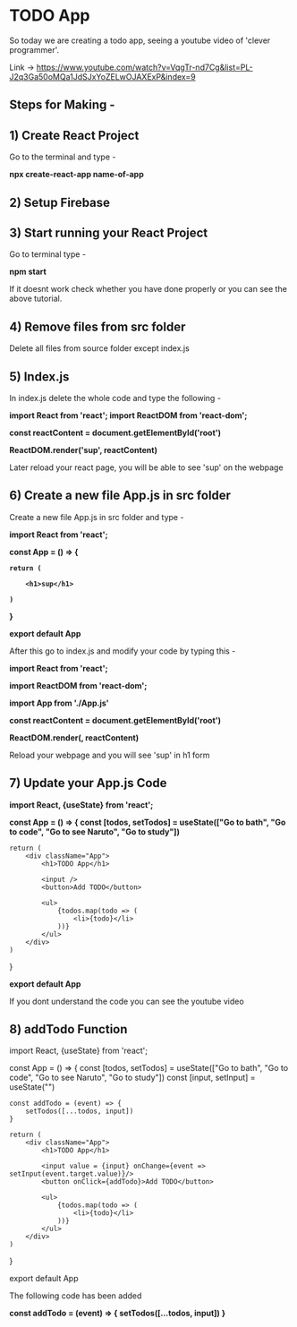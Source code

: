 # TODO App

So today we are creating a todo app, seeing a youtube video of 'clever programmer'. 

Link -> https://www.youtube.com/watch?v=VqgTr-nd7Cg&list=PL-J2q3Ga50oMQa1JdSJxYoZELwOJAXExP&index=9

## Steps for Making -

## 1) Create React Project

Go to the terminal and type -

   <b>npx create-react-app name-of-app</b>

## 2) Setup Firebase
## 3) Start running your React Project

Go to terminal type - 

<b>npm start</b>

If it doesnt work check whether you have done properly or you can see the above tutorial.

## 4) Remove files from src folder

Delete all files from source folder except index.js

## 5) Index.js

In index.js delete the whole code and type the following - 

<b>import React from 'react';
import ReactDOM from 'react-dom';

const reactContent = document.getElementById('root')

ReactDOM.render('sup', reactContent)</b>

Later reload your react page, you will be able to see 'sup' on the webpage 

## 6) Create a new file App.js in src folder

Create a new file App.js in src folder and type - 

<b>import React from 'react';

const App = () => {
   
    return (
    
        <h1>sup</h1>
        
    )
    
}

export default App</b>

After this go to index.js and modify your code by typing this - 


<b>import React from 'react';
   
import ReactDOM from 'react-dom';
   
import App from './App.js'

const reactContent = document.getElementById('root')

ReactDOM.render(<App/>, reactContent)</b>


Reload your webpage and you will see 'sup' in h1 form 

## 7) Update your App.js Code


<b>import React, {useState} from 'react';

const App = () => {
    const [todos, setTodos] = useState(["Go to bath", "Go to code", "Go to see Naruto", "Go to study"])</b>

    return (
        <div className="App">
            <h1>TODO App</h1>

            <input />
            <button>Add TODO</button>

            <ul>
                {todos.map(todo => (
                    <li>{todo}</li>
                ))}
            </ul>
        </div>
    )
}

<b>export default App </b>

If you dont understand the code you can see the youtube video 

## 8) addTodo Function 

import React, {useState} from 'react';

const App = () => {
    const [todos, setTodos] = useState(["Go to bath", "Go to code", "Go to see Naruto", "Go to study"])
    const [input, setInput] = useState("")

    const addTodo = (event) => {
        setTodos([...todos, input])
    }

    return (
        <div className="App">
            <h1>TODO App</h1>

            <input value = {input} onChange={event => setInput(event.target.value)}/>
            <button onClick={addTodo}>Add TODO</button>

            <ul>
                {todos.map(todo => (
                    <li>{todo}</li>
                ))}
            </ul>
        </div>
    )
}

export default App

The following code has been added 


<b>    const addTodo = (event) => {
            setTodos([...todos, input])
        }</b>

